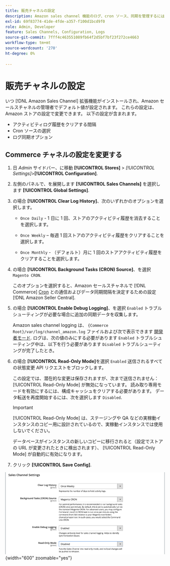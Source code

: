 ```yaml
---
title: 販売チャネルの設定
description: Amazon sales channel 機能のログ、cron ソース、同期を管理するには、Commerce設定を更新します。
exl-id: 69f83774-41de-4fde-a357-f100d1bcd9f0
role: Admin, Developer
feature: Sales Channels, Configuration, Logs
source-git-commit: 7fff4c463551089fb64f2d5bf7bf23f272ce4663
workflow-type: tm+mt
source-wordcount: '270'
ht-degree: 0%

---
```


# 販売チャネルの設定

いつ [!DNL Amazon Sales Channel] 拡張機能がインストールされ、Amazon セールスチャネルの管理者でデフォルト値が設定されます。 これらの設定は、Amazon ストアの設定で変更できます。 以下の設定が含まれます。

- アクティビティログ履歴をクリアする間隔
- Cron ソースの選択
- ログ同期オプション

## Commerce チャネルの設定を変更する

1. 日 _Admin_ サイドバー、に移動 **[!UICONTROL Stores]** > _[!UICONTROL Settings]_>**[!UICONTROL Configuration]**.

1. 左側のパネルで、を展開します **[!UICONTROL Sales Channels]** を選択します **[!UICONTROL Global Settings]**.

1. の場合 **[!UICONTROL Clear Log History]**、次のいずれかのオプションを選択します。

   - `Once Daily` - 1 日に 1 回、ストアのアクティビティ履歴を消去することを選択します。

   - `Once Weekly`  – 毎週 1 回ストアのアクティビティ履歴をクリアすることを選択します。

   - `Once Monthly` - （デフォルト）月に 1 回のストアアクティビティ履歴をクリアすることを選択します。

1. の場合 **[!UICONTROL Background Tasks (CRON) Source]**、を選択 `Magento CRON`.

   このオプションを選択すると、Amazon セールスチャネルで [!DNL Commerce] [Cron](https://experienceleague.adobe.com/docs/commerce-admin/systems/tools/cron.html) との通信およびデータ同期間隔を決定するための設定 [!DNL Amazon Seller Central].

1. の場合 **[!UICONTROL Enable Debug Logging]**、を選択 `Enabled` トラブルシューティングが必要な場合に追加の同期データを収集します。

   Amazon sales channel logging は、 `{Commerce Root}/var/log/channel_amazon.log` ファイルおよび次で表示できます [開発者モード](https://experienceleague.adobe.com/docs/commerce-admin/systems/tools/developer-tools.html#operation-modes). ログは、次の値のみにする必要があります `Enabled` トラブルシューティング中は、以下を行う必要があります `Disabled` トラブルシューティングが完了したとき。

1. の場合 **[!UICONTROL Read-Only Mode]**&#x200B;を選択 `Enabled` 送信されるすべての状態変更 API リクエストをブロックします。

   この設定では、潜在的な変更は保存されますが、次まで送信されません： [!UICONTROL Read-Only Mode] が無効になっています。 読み取り専用モードを有効にするには、構成キャッシュをクリアする必要があります。 データ転送を再度開始するには、次を選択します `Disabled`.

   >[!IMPORTANT]
   >
   >[!UICONTROL Read-Only Mode] は、ステージングや QA などの実稼動インスタンスのコピー用に設計されているので、実稼動インスタンスでは使用しないでください。
   >
   >データベースがインスタンスの新しいコピーに移行されると（設定でストアの URL が変更されたときに検出されます）、 [!UICONTROL Read-Only Mode] が自動的に有効になります。

1. クリック **[!UICONTROL Save Config]**.

![Sales Channelの設定](assets/config-sales-channel-global-settings.png){width="600" zoomable="yes"}
